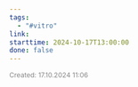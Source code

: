 ```yaml
---
tags:
  - "#vitro"
link: 
starttime: 2024-10-17T13:00:00
done: false
---
```

<span style="font-size:12px; color:#888888;">Created: 17.10.2024 11:06</span>